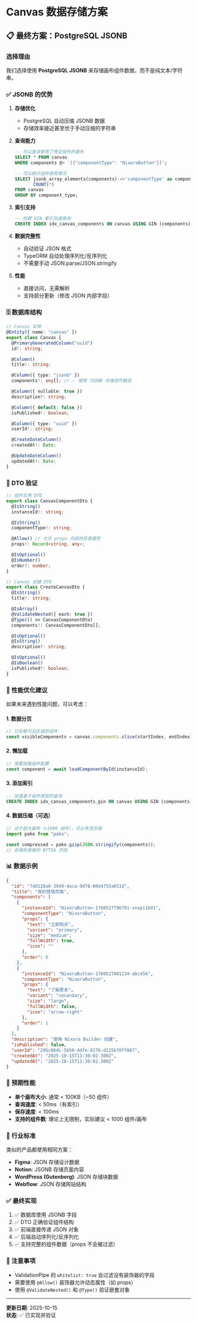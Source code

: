 # Canvas 数据存储方案

## 📋 最终方案：PostgreSQL JSONB

### 选择理由

我们选择使用 **PostgreSQL JSONB** 来存储画布组件数据，而不是纯文本/字符串。

### ✅ JSONB 的优势

1. **存储优化**
   - PostgreSQL 自动压缩 JSONB 数据
   - 存储效率接近甚至优于手动压缩的字符串

2. **查询能力**

   ```sql
   -- 可以查询使用了特定组件的画布
   SELECT * FROM canvas
   WHERE components @> '[{"componentType": "NixoraButton"}]';

   -- 可以统计组件使用情况
   SELECT jsonb_array_elements(components)->>'componentType' as component_type,
          COUNT(*)
   FROM canvas
   GROUP BY component_type;
   ```

3. **索引支持**

   ```sql
   -- 创建 GIN 索引加速查询
   CREATE INDEX idx_canvas_components ON canvas USING GIN (components);
   ```

4. **数据完整性**
   - 自动验证 JSON 格式
   - TypeORM 自动处理序列化/反序列化
   - 不需要手动 JSON.parse/JSON.stringify

5. **性能**
   - 直接访问，无需解析
   - 支持部分更新（修改 JSON 内部字段）

### 🗄️ 数据库结构

```typescript
// Canvas 实体
@Entity({ name: "canvas" })
export class Canvas {
  @PrimaryGeneratedColumn("uuid")
  id!: string;

  @Column()
  title!: string;

  @Column({ type: "jsonb" })
  components!: any[]; // ✅ 使用 JSONB 存储组件数组

  @Column({ nullable: true })
  description?: string;

  @Column({ default: false })
  isPublished!: boolean;

  @Column({ type: "uuid" })
  userId!: string;

  @CreateDateColumn()
  createdAt!: Date;

  @UpdateDateColumn()
  updatedAt!: Date;
}
```

### 📝 DTO 验证

```typescript
// 组件实例 DTO
export class CanvasComponentDto {
  @IsString()
  instanceId!: string;

  @IsString()
  componentType!: string;

  @Allow() // 允许 props 内部的任意属性
  props!: Record<string, any>;

  @IsOptional()
  @IsNumber()
  order?: number;
}

// Canvas 创建 DTO
export class CreateCanvasDto {
  @IsString()
  title!: string;

  @IsArray()
  @ValidateNested({ each: true })
  @Type(() => CanvasComponentDto)
  components!: CanvasComponentDto[];

  @IsOptional()
  @IsString()
  description?: string;

  @IsOptional()
  @IsBoolean()
  isPublished?: boolean;
}
```

### 🔧 性能优化建议

如果未来遇到性能问题，可以考虑：

#### 1. 数据分页

```typescript
// 只加载可见区域的组件
const visibleComponents = canvas.components.slice(startIndex, endIndex);
```

#### 2. 懒加载

```typescript
// 按需加载组件配置
const component = await loadComponentById(instanceId);
```

#### 3. 添加索引

```sql
-- 加速基于组件类型的查询
CREATE INDEX idx_canvas_components_gin ON canvas USING GIN (components);
```

#### 4. 数据压缩（可选）

```typescript
// 对于超大画布（>1000 组件），可以考虑压缩
import pako from "pako";

const compressed = pako.gzip(JSON.stringify(components));
// 存储到单独的 BYTEA 字段
```

### 📊 数据示例

```json
{
  "id": "7dd128a8-39d9-4aca-9d78-00d4755a651d",
  "title": "我的营销页面",
  "components": [
    {
      "instanceId": "NixoraButton-1760527796701-vnxpi1k01",
      "componentType": "NixoraButton",
      "props": {
        "text": "立即购买",
        "variant": "primary",
        "size": "medium",
        "fullWidth": true,
        "icon": ""
      },
      "order": 0
    },
    {
      "instanceId": "NixoraButton-1760527801234-abc456",
      "componentType": "NixoraButton",
      "props": {
        "text": "了解更多",
        "variant": "secondary",
        "size": "large",
        "fullWidth": false,
        "icon": "arrow-right"
      },
      "order": 1
    }
  ],
  "description": "使用 Nixora Builder 创建",
  "isPublished": false,
  "userId": "295c86dc-5b56-4dfe-8276-d225b78ff887",
  "createdAt": "2025-10-15T11:30:02.300Z",
  "updatedAt": "2025-10-15T11:30:02.300Z"
}
```

### 🎯 预期性能

- **单个画布大小**: 通常 < 100KB（~50 组件）
- **查询速度**: < 50ms（有索引）
- **保存速度**: < 100ms
- **支持的组件数**: 理论上无限制，实际建议 < 1000 组件/画布

### 🚀 行业标准

类似的产品都使用相同方案：

- **Figma**: JSON 存储设计数据
- **Notion**: JSONB 存储页面内容
- **WordPress (Gutenberg)**: JSON 存储块数据
- **Webflow**: JSON 存储网站结构

### ✅ 最终实现

1. ✅ 数据库使用 JSONB 字段
2. ✅ DTO 正确验证组件结构
3. ✅ 前端直接传递 JSON 对象
4. ✅ 后端自动序列化/反序列化
5. ✅ 支持完整的组件数据（props 不会被过滤）

### 📝 注意事项

- ValidationPipe 的 `whitelist: true` 会过滤没有装饰器的字段
- 需要使用 `@Allow()` 装饰器允许动态属性（如 props）
- 使用 `@ValidateNested()` 和 `@Type()` 验证嵌套对象

---

**更新日期**: 2025-10-15  
**状态**: ✅ 已实现并验证
